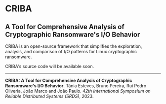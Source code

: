 # CRIBA
## A Tool for Comprehensive Analysis of Cryptographic Ransomware's I/O Behavior


CRIBA is an open-source framework that simplifies the exploration, analysis, and comparison of I/O patterns for Linux cryptographic ransomware.

CRIBA's source code will be available soon.

---

**CRIBA: A Tool for Comprehensive Analysis of Cryptographic Ransomware's I/O Behavior**. Tânia Esteves, Bruno Pereira, Rui Pedro Oliveria, João Marco and João Paulo. _42th International Symposium on Reliable Distributed Systems (SRDS)_, 2023.
